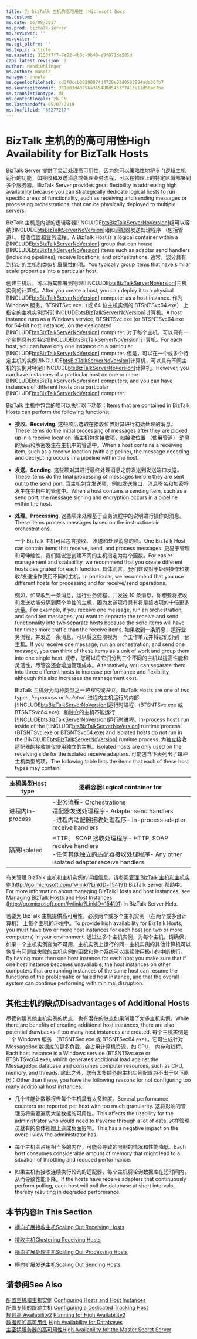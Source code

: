 ```yaml
---
title: 为 BizTalk 主机的高可用性 |Microsoft Docs
ms.custom: ''
ms.date: 06/08/2017
ms.prod: biztalk-server
ms.reviewer: ''
ms.suite: ''
ms.tgt_pltfrm: ''
ms.topic: article
ms.assetid: 3153f7f7-7e82-4b0c-9b48-e9f871de285d
caps.latest.revision: 2
author: MandiOhlinger
ms.author: mandia
manager: anneta
ms.openlocfilehash: cd3f0ccb30290874d4720e03d0583894ada36fb7
ms.sourcegitcommit: 381e83d43796a345488d54b3f7413e11d56ad7be
ms.translationtype: MT
ms.contentlocale: zh-CN
ms.lasthandoff: 05/07/2019
ms.locfileid: "65277217"
---
```

# <a name="high-availability-for-biztalk-hosts"></a><span data-ttu-id="09f27-102">BizTalk 主机的的高可用性</span><span class="sxs-lookup"><span data-stu-id="09f27-102">High Availability for BizTalk Hosts</span></span>
<span data-ttu-id="09f27-103">BizTalk Server 提供了灵活处理高可用性，因为您可以策略性地将专门逻辑主机运行的功能，如接收和发送消息或处理业务流程，可以在物理上的特定区域部署到多个服务器。</span><span class="sxs-lookup"><span data-stu-id="09f27-103">BizTalk Server provides great flexibility in addressing high availability because you can strategically dedicate logical hosts to run specific areas of functionality, such as receiving and sending messages or processing orchestrations, that can be physically deployed to multiple servers.</span></span>  
  
 <span data-ttu-id="09f27-104">BizTalk 主机是内部的逻辑容器[!INCLUDE[btsBizTalkServerNoVersion](../includes/btsbiztalkservernoversion-md.md)]组可以容纳[!INCLUDE[btsBizTalkServerNoVersion](../includes/btsbiztalkservernoversion-md.md)]诸如适配器发送处理程序 （包括管道）、 接收位置和业务流程。</span><span class="sxs-lookup"><span data-stu-id="09f27-104">A BizTalk Host is a logical container within a [!INCLUDE[btsBizTalkServerNoVersion](../includes/btsbiztalkservernoversion-md.md)] group that can house [!INCLUDE[btsBizTalkServerNoVersion](../includes/btsbiztalkservernoversion-md.md)] items such as adapter send handlers (including pipelines), receive locations, and orchestrations.</span></span> <span data-ttu-id="09f27-105">通常，您分具有到特定的主机的类似扩展属性的项。</span><span class="sxs-lookup"><span data-stu-id="09f27-105">You typically group items that have similar scale properties into a particular host.</span></span>  
  
 <span data-ttu-id="09f27-106">创建主机后，可以将其部署到物理[!INCLUDE[btsBizTalkServerNoVersion](../includes/btsbiztalkservernoversion-md.md)]主机实例的计算机。</span><span class="sxs-lookup"><span data-stu-id="09f27-106">After you create a host, you can deploy it to a physical [!INCLUDE[btsBizTalkServerNoVersion](../includes/btsbiztalkservernoversion-md.md)] computer as a host instance.</span></span> <span data-ttu-id="09f27-107">作为 Windows 服务，BTSNTSvc.exe （或 64 位主机实例的 BTSNTSvc64.exe） 上指定的主机实例运行[!INCLUDE[btsBizTalkServerNoVersion](../includes/btsbiztalkservernoversion-md.md)]计算机。</span><span class="sxs-lookup"><span data-stu-id="09f27-107">A host instance runs as a Windows service, BTSNTSvc.exe (or BTSNTSvc64.exe for 64-bit host instance), on the designated [!INCLUDE[btsBizTalkServerNoVersion](../includes/btsbiztalkservernoversion-md.md)] computer.</span></span> <span data-ttu-id="09f27-108">对于每个主机，可以只有一个实例具有对特定[!INCLUDE[btsBizTalkServerNoVersion](../includes/btsbiztalkservernoversion-md.md)]计算机。</span><span class="sxs-lookup"><span data-stu-id="09f27-108">For each host, you can have only one instance on a particular [!INCLUDE[btsBizTalkServerNoVersion](../includes/btsbiztalkservernoversion-md.md)] computer.</span></span> <span data-ttu-id="09f27-109">但是，可以在一个或多个特定主机的实例[!INCLUDE[btsBizTalkServerNoVersion](../includes/btsbiztalkservernoversion-md.md)]计算机，可以具有不同主机的实例对特定[!INCLUDE[btsBizTalkServerNoVersion](../includes/btsbiztalkservernoversion-md.md)]计算机。</span><span class="sxs-lookup"><span data-stu-id="09f27-109">However, you can have instances of a particular host on one or more [!INCLUDE[btsBizTalkServerNoVersion](../includes/btsbiztalkservernoversion-md.md)] computers, and you can have instances of different hosts on a particular [!INCLUDE[btsBizTalkServerNoVersion](../includes/btsbiztalkservernoversion-md.md)] computer.</span></span>  
  
 <span data-ttu-id="09f27-110">BizTalk 主机中包含的项可以执行以下功能：</span><span class="sxs-lookup"><span data-stu-id="09f27-110">Items that are contained in BizTalk Hosts can perform the following functions:</span></span>  
  
- <span data-ttu-id="09f27-111">**接收**。</span><span class="sxs-lookup"><span data-stu-id="09f27-111">**Receiving**.</span></span> <span data-ttu-id="09f27-112">这些项后选取在接收位置对其进行初始处理的消息。</span><span class="sxs-lookup"><span data-stu-id="09f27-112">These items do the initial processing of messages after they are picked up in a receive location.</span></span> <span data-ttu-id="09f27-113">当主机包含接收项，如接收位置 （使用管道） 消息的解码和解密发生在主机中的管道中。</span><span class="sxs-lookup"><span data-stu-id="09f27-113">When a host contains a receiving item, such as a receive location (with a pipeline), the message decoding and decrypting occurs in a pipeline within the host.</span></span>  
  
- <span data-ttu-id="09f27-114">**发送**。</span><span class="sxs-lookup"><span data-stu-id="09f27-114">**Sending**.</span></span> <span data-ttu-id="09f27-115">这些项对其进行最终处理消息之前发送到发送端口发送。</span><span class="sxs-lookup"><span data-stu-id="09f27-115">These items do the final processing of messages before they are sent out to the send port.</span></span> <span data-ttu-id="09f27-116">当主机包含发送项，例如发送端口，消息签名和加密将发生在主机中的管道中。</span><span class="sxs-lookup"><span data-stu-id="09f27-116">When a host contains a sending item, such as a send port, the message signing and encryption occurs in a pipeline within the host.</span></span>  
  
- <span data-ttu-id="09f27-117">**处理**。</span><span class="sxs-lookup"><span data-stu-id="09f27-117">**Processing**.</span></span> <span data-ttu-id="09f27-118">这些项来处理基于业务流程中的说明进行操作的消息。</span><span class="sxs-lookup"><span data-stu-id="09f27-118">These items process messages based on the instructions in orchestrations.</span></span>  
  
  <span data-ttu-id="09f27-119">一个 BizTalk 主机可以包含接收、 发送和处理消息的项。</span><span class="sxs-lookup"><span data-stu-id="09f27-119">One BizTalk Host can contain items that receive, send, and process messages.</span></span> <span data-ttu-id="09f27-120">更易于管理和可伸缩性，我们建议您创建不同的主机指定为每个函数。</span><span class="sxs-lookup"><span data-stu-id="09f27-120">For easier management and scalability, we recommend that you create different hosts designated for each function.</span></span> <span data-ttu-id="09f27-121">具体而言，我们建议对于处理操作和接收/发送操作使用不同的主机。</span><span class="sxs-lookup"><span data-stu-id="09f27-121">In particular, we recommend that you use different hosts for processing and for receive/send operations.</span></span>  
  
  <span data-ttu-id="09f27-122">例如，如果收到一条消息，运行业务流程，并发送 10 条消息，你想要将接收和发送功能分隔到两个单独的主机，因为发送项将具有将是接收项的十倍更多流量。</span><span class="sxs-lookup"><span data-stu-id="09f27-122">For example, if you receive one message, run an orchestration, and send ten messages, you want to separate the receive and send functionality into two separate hosts because the send items will have ten times more traffic than the receive items.</span></span> <span data-ttu-id="09f27-123">如果收到一条消息，运行业务流程，并发送一条消息，可以将这些项视为一个工作单元并将它们分到一台主机。</span><span class="sxs-lookup"><span data-stu-id="09f27-123">If you receive one message, run an orchestration, and send one message, you can think of these items as a unit of work and group them into one single host.</span></span> <span data-ttu-id="09f27-124">或者，您可以将它们分到三个不同的主机以提高性能和灵活性，尽管这还会增加管理成本。</span><span class="sxs-lookup"><span data-stu-id="09f27-124">Alternatively, you can separate them into three different hosts to increase performance and flexibility, although this also increases the management cost.</span></span>  
  
  <span data-ttu-id="09f27-125">BizTalk 主机分为两种类型之一*进程内*或*独立*。</span><span class="sxs-lookup"><span data-stu-id="09f27-125">BizTalk Hosts are one of two types, *In-process* or *Isolated*.</span></span> <span data-ttu-id="09f27-126">进程内主机运行的内部[!INCLUDE[btsBizTalkServerNoVersion](../includes/btsbiztalkservernoversion-md.md)]运行时进程 （BTSNTSvc.exe 或 BTSNTSvc64.exe） 和独立的主机不能运行[!INCLUDE[btsBizTalkServerNoVersion](../includes/btsbiztalkservernoversion-md.md)]运行时进程。</span><span class="sxs-lookup"><span data-stu-id="09f27-126">In-process hosts run inside of the [!INCLUDE[btsBizTalkServerNoVersion](../includes/btsbiztalkservernoversion-md.md)] runtime process (BTSNTSvc.exe  or BTSNTSvc64.exe) and Isolated hosts do not run in the [!INCLUDE[btsBizTalkServerNoVersion](../includes/btsbiztalkservernoversion-md.md)] runtime process.</span></span> <span data-ttu-id="09f27-127">为独立接收适配器的接收端仅使用独立的主机。</span><span class="sxs-lookup"><span data-stu-id="09f27-127">Isolated hosts are only used on the receiving side for the isolated receive adapters.</span></span> <span data-ttu-id="09f27-128">可能包含下表列出了每种主机类型的项。</span><span class="sxs-lookup"><span data-stu-id="09f27-128">The following table lists the items that each of these host types may contain.</span></span>  
  
|<span data-ttu-id="09f27-129">主机类型</span><span class="sxs-lookup"><span data-stu-id="09f27-129">Host type</span></span>|<span data-ttu-id="09f27-130">逻辑容器</span><span class="sxs-lookup"><span data-stu-id="09f27-130">Logical container for</span></span>|  
|---------------|---------------------------|  
|<span data-ttu-id="09f27-131">进程内</span><span class="sxs-lookup"><span data-stu-id="09f27-131">In-process</span></span>|<span data-ttu-id="09f27-132">-业务流程</span><span class="sxs-lookup"><span data-stu-id="09f27-132">-   Orchestrations</span></span><br /><span data-ttu-id="09f27-133">适配器发送处理程序</span><span class="sxs-lookup"><span data-stu-id="09f27-133">-   Adapter send handlers</span></span><br /><span data-ttu-id="09f27-134">-进程内适配器接收处理程序</span><span class="sxs-lookup"><span data-stu-id="09f27-134">-   In-process adapter receive handlers</span></span>|  
|<span data-ttu-id="09f27-135">隔离</span><span class="sxs-lookup"><span data-stu-id="09f27-135">Isolated</span></span>|<span data-ttu-id="09f27-136">HTTP、 SOAP 接收处理程序</span><span class="sxs-lookup"><span data-stu-id="09f27-136">-   HTTP, SOAP receive handlers</span></span><br /><span data-ttu-id="09f27-137">-任何其他独立的适配器接收处理程序</span><span class="sxs-lookup"><span data-stu-id="09f27-137">-   Any other isolated adapter receive handlers</span></span>|  
  
 <span data-ttu-id="09f27-138">有关管理 BizTalk 主机和主机实例的详细信息，请参阅[管理 BizTalk 主机和主机实例](http://go.microsoft.com/fwlink/?LinkID=154191)(http://go.microsoft.com/fwlink/?LinkID=154191) BizTalk Server 帮助中。</span><span class="sxs-lookup"><span data-stu-id="09f27-138">For more information about managing BizTalk Hosts and host instances, see [Managing BizTalk Hosts and Host Instances](http://go.microsoft.com/fwlink/?LinkID=154191) (http://go.microsoft.com/fwlink/?LinkID=154191) in BizTalk Server Help.</span></span>  
  
 <span data-ttu-id="09f27-139">若要为 BizTalk 主机提供高可用性，必须两个或多个主机实例 （在两个或多台计算机） 上每个主机的环境中。</span><span class="sxs-lookup"><span data-stu-id="09f27-139">To provide high availability for BizTalk Hosts, you must have two or more host instances for each host (on two or more computers) in your environment.</span></span> <span data-ttu-id="09f27-140">通过让多个主机实例，为每个主机，请确保，如果一个主机实例变为不可用，主机实例上运行的同一主机实例的其他计算机可以恢复有问题或失败的主机实例的函数和整个系统可以继续使用极小的中断执行。</span><span class="sxs-lookup"><span data-stu-id="09f27-140">By having more than one host instance for each host you make sure that if one host instance becomes unavailable, the host instances on other computers that are running instances of the same host can resume the functions of the problematic or failed host instance, and that the overall system can continue performing with minimal disruption.</span></span>  
  
## <a name="disadvantages-of-additional-hosts"></a><span data-ttu-id="09f27-141">其他主机的缺点</span><span class="sxs-lookup"><span data-stu-id="09f27-141">Disadvantages of Additional Hosts</span></span>  
 <span data-ttu-id="09f27-142">尽管创建其他主机实例的优点，也有潜在的缺点如果创建了太多主机实例。</span><span class="sxs-lookup"><span data-stu-id="09f27-142">While there are benefits of creating additional host instances, there are also potential drawbacks if too many host instances are created.</span></span> <span data-ttu-id="09f27-143">每个主机实例是一个 Windows 服务 （BTSNTSvc.exe 或 BTSNTSvc64.exe），它可生成针对 MessageBox 数据库的更多负载，会占用计算机资源，如 CPU、 内存和线程。</span><span class="sxs-lookup"><span data-stu-id="09f27-143">Each host instance is a Windows service (BTSNTSvc.exe or BTSNTSvc64.exe), which generates additional load against the MessageBox database and consumes computer resources, such as CPU, memory, and threads.</span></span> <span data-ttu-id="09f27-144">除此之外，您有太多额外的主机实例配置为不出于以下原因：</span><span class="sxs-lookup"><span data-stu-id="09f27-144">Other than these, you have the following reasons for not configuring too many additional host instances:</span></span>  
  
-   <span data-ttu-id="09f27-145">几个性能计数器报告每个主机具有太多粒度。</span><span class="sxs-lookup"><span data-stu-id="09f27-145">Several performance counters are reported per host with too much granularity.</span></span> <span data-ttu-id="09f27-146">这将影响的管理员将需要遍历大量数据的可用性。</span><span class="sxs-lookup"><span data-stu-id="09f27-146">This affects the usability for the administrator who would need to traverse through a lot of data.</span></span> <span data-ttu-id="09f27-147">这样管理员就有的总体视图上造成负面影响。</span><span class="sxs-lookup"><span data-stu-id="09f27-147">This has a negative impact on the overall view the administrator has.</span></span>  
  
-   <span data-ttu-id="09f27-148">每个主机会占用相当多的内存，可能会导致的限制的情况和性能降低。</span><span class="sxs-lookup"><span data-stu-id="09f27-148">Each host consumes considerable amount of memory that might lead to a situation of throttling and reduced performance.</span></span>  
  
-   <span data-ttu-id="09f27-149">如果主机有接收连续执行轮询的适配器，每个主机将轮询数据库在短时间内，从而导致性能下降。</span><span class="sxs-lookup"><span data-stu-id="09f27-149">If the hosts have receive adapters that continuously perform polling, each host will poll the database at short intervals, thereby resulting in degraded performance.</span></span>  
  
## <a name="in-this-section"></a><span data-ttu-id="09f27-150">本节内容</span><span class="sxs-lookup"><span data-stu-id="09f27-150">In This Section</span></span>  
  
-   [<span data-ttu-id="09f27-151">横向扩展接收主机</span><span class="sxs-lookup"><span data-stu-id="09f27-151">Scaling Out Receiving Hosts</span></span>](../technical-guides/scaling-out-receiving-hosts.md)  
  
-   [<span data-ttu-id="09f27-152">接收主机</span><span class="sxs-lookup"><span data-stu-id="09f27-152">Clustering Receiving Hosts</span></span>](../technical-guides/clustering-receiving-hosts.md)  
  
-   [<span data-ttu-id="09f27-153">横向扩展处理主机</span><span class="sxs-lookup"><span data-stu-id="09f27-153">Scaling Out Processing Hosts</span></span>](../technical-guides/scaling-out-processing-hosts.md)  
  
-   [<span data-ttu-id="09f27-154">横向扩展发送主机</span><span class="sxs-lookup"><span data-stu-id="09f27-154">Scaling Out Sending Hosts</span></span>](../technical-guides/scaling-out-sending-hosts.md)  
  
## <a name="see-also"></a><span data-ttu-id="09f27-155">请参阅</span><span class="sxs-lookup"><span data-stu-id="09f27-155">See Also</span></span>  
 <span data-ttu-id="09f27-156">[配置主机和主机实例](../technical-guides/configuring-hosts-and-host-instances.md) </span><span class="sxs-lookup"><span data-stu-id="09f27-156">[Configuring Hosts and Host Instances](../technical-guides/configuring-hosts-and-host-instances.md) </span></span>  
 <span data-ttu-id="09f27-157">[配置专用的跟踪主机](../technical-guides/configuring-a-dedicated-tracking-host.md) </span><span class="sxs-lookup"><span data-stu-id="09f27-157">[Configuring a Dedicated Tracking Host](../technical-guides/configuring-a-dedicated-tracking-host.md) </span></span>  
 <span data-ttu-id="09f27-158">[规划高 Availability2](../technical-guides/planning-for-high-availability2.md) </span><span class="sxs-lookup"><span data-stu-id="09f27-158">[Planning for High Availability2](../technical-guides/planning-for-high-availability2.md) </span></span>  
 <span data-ttu-id="09f27-159">[数据库的高可用性](../technical-guides/high-availability-for-databases.md) </span><span class="sxs-lookup"><span data-stu-id="09f27-159">[High Availability for Databases](../technical-guides/high-availability-for-databases.md) </span></span>  
 [<span data-ttu-id="09f27-160">主密钥服务器的高可用性</span><span class="sxs-lookup"><span data-stu-id="09f27-160">High Availability for the Master Secret Server</span></span>](../technical-guides/high-availability-for-the-master-secret-server.md)